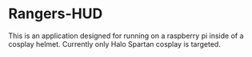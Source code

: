 # Rangers-HUD
This is an application designed for running on a raspberry pi inside of a cosplay helmet. Currently only Halo Spartan cosplay is targeted.
